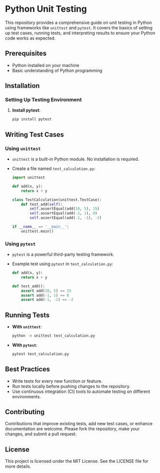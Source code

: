 # Python Unit Testing

This repository provides a comprehensive guide on unit testing in Python using frameworks like `unittest` and `pytest`. It covers the basics of setting up test cases, running tests, and interpreting results to ensure your Python code works as expected.

## Prerequisites

- Python installed on your machine
- Basic understanding of Python programming

## Installation

### Setting Up Testing Environment

1. **Install pytest**:
   ```bash
   pip install pytest
   ```

## Writing Test Cases

### Using `unittest`

- `unittest` is a built-in Python module. No installation is required.
- Create a file named `test_calculation.py`:

  ```python
  import unittest

  def add(x, y):
      return x + y

  class TestCalculation(unittest.TestCase):
      def test_add(self):
          self.assertEqual(add(10, 5), 15)
          self.assertEqual(add(-1, 1), 0)
          self.assertEqual(add(-1, -1), -2)

  if __name__ == '__main__':
      unittest.main()
  ```

### Using `pytest`

- `pytest` is a powerful third-party testing framework.
- Example test using `pytest` in `test_calculation.py`:

  ```python
  def add(x, y):
      return x + y

  def test_add():
      assert add(10, 5) == 15
      assert add(-1, 1) == 0
      assert add(-1, -1) == -2
  ```

## Running Tests

- **With `unittest`**:
  ```bash
  python -m unittest test_calculation.py
  ```

- **With `pytest`**:
  ```bash
  pytest test_calculation.py
  ```

## Best Practices

- Write tests for every new function or feature.
- Run tests locally before pushing changes to the repository.
- Use continuous integration (CI) tools to automate testing on different environments.

## Contributing

Contributions that improve existing tests, add new test cases, or enhance documentation are welcome. Please fork the repository, make your changes, and submit a pull request.

## License

This project is licensed under the MIT License. See the LICENSE file for more details.
